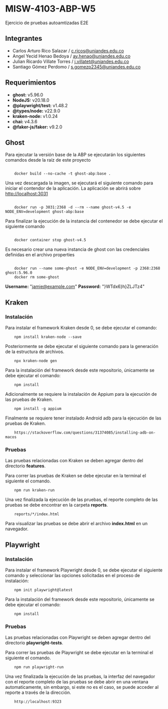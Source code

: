 # MISW-4103-ABP-W5

Ejercicio de pruebas autoamtizadas E2E

## Integrantes

- Carlos Arturo Rico Salazar / [c.ricos@uniandes.edu.co](c.ricos@uniandes.edu.co)
- Angel Yecid Henao Bedoya / [ay.henao@uniandes.edu.co](ay.henao@uniandes.edu.co)
- Julian Ricardo Villate Torres / [j.villatet@uniandes.edu.co](j.villatet@uniandes.edu.co)
- Santiago Gómez Perdomo / [s.gomezp2345@uniandes.edu.co](s.gomezp2345@uniandes.edu.co)

## Requerimientos

- **ghost:** v5.96.0
- **NodeJS:** v20.18.0
- **@playwright/test:** v1.48.2
- **@types/node:** v22.9.0
- **kraken-node:** v1.0.24
- **chai:** v4.3.6
- **@faker-js/faker:** v9.2.0

## Ghost

Para ejecutar la versión base de la ABP se ejecutarán los siguientes comandos desde la raíz de este proyecto

```shell

    docker build --no-cache -t ghost-abp:base .
```

Una vez descargada la imagen, se ejecutará el siguiente comando para iniciar el contendor de la aplicación. La aplicación se abrirá sobre [http://localhost:3031](http://localhost:3031)

```shell

    docker run -p 3031:2368 -d --rm --name ghost-v4.5 -e NODE_ENV=development ghost-abp:base
```

Para finalizar la ejecución de la instancia del contenedor se debe ejecutar el siguiente comando

```shell

    docker container stop ghost-v4.5
```

Es necesario crear una nueva instancia de ghost con las credenciales definidas en el archivo properties

```shell

    docker run --name some-ghost -e NODE_ENV=development -p 2368:2368 ghost:5.96.0
    docker rm some-ghost
```

**Username:** "jamie@example.com"
**Password:** "}WTdx6}h}ZLJTz4"

## Kraken

### Instalación

Para instalar el framework Kraken desde 0, se debe ejecutar el comando:

```shell
    npm install kraken-node --save
```

Posteriormente se debe ejecutar el siguiente comando para la generación de la estructura de archivos.

```shell
    npx kraken-node gen
```

Para la instalación del framework desde este repositorio, únicamente se debe ejecutar el comando:

```shell
    npm install
```

Adicionalmente se requiere la instalación de Appium para la ejecución de las pruebas de Kraken.

```shell
    npm install -g appium
```

Finalmente se requiere tener instalado Android adb para la ejecución de las pruebas de Kraken.

```shell
    https://stackoverflow.com/questions/31374085/installing-adb-on-macos
```

### Pruebas

Las pruebas relacionadas con Kraken se deben agregar dentro del directorio **features**.

Para correr las pruebas de Kraken se debe ejecutar en la terminal el siguiente el comando.

```shell
    npm run kraken-run
```

Una vez finalizada la ejecución de las pruebas, el reporte completo de las pruebas se debe encontrar en la carpeta **reports**.

```shell
    reports/*/index.html
```

Para visualizar las pruebas se debe abrir el archivo **index.html** en un navegador.

## Playwright

### Instalación

Para instalar el framework Playwright desde 0, se debe ejecutar el siguiente comando y seleccionar las opciones solicitadas en el proceso de instalación:

```shell
    npm init playwright@latest
```

Para la instalación del framework desde este repositorio, únicamente se debe ejecutar el comando:

```shell
    npm install
```

### Pruebas

Las pruebas relacionadas con Playwright se deben agregar dentro del directorio **playwright-tests**.

Para correr las pruebas de Playwright se debe ejecutar en la terminal el siguiente el comando.

```shell
    npm run playwright-run
```

Una vez finalizada la ejecución de las pruebas, la interfaz del navegador con el reporte completo de las pruebas se debe abrir en una ventana automaticamente, sin embargo, si este no es el caso, se puede acceder al reporte a través de la dirección.

```shell
    http://localhost:9323
```
